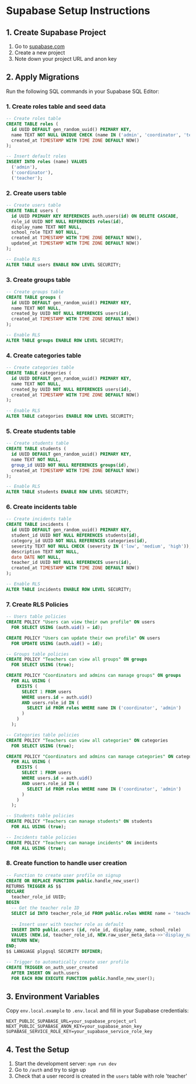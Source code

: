 # Supabase Setup Instructions

## 1. Create Supabase Project

1. Go to [supabase.com](https://supabase.com)
2. Create a new project
3. Note down your project URL and anon key

## 2. Apply Migrations

Run the following SQL commands in your Supabase SQL Editor:

### 1. Create roles table and seed data

```sql
-- Create roles table
CREATE TABLE roles (
  id UUID DEFAULT gen_random_uuid() PRIMARY KEY,
  name TEXT NOT NULL UNIQUE CHECK (name IN ('admin', 'coordinator', 'teacher')),
  created_at TIMESTAMP WITH TIME ZONE DEFAULT NOW()
);

-- Insert default roles
INSERT INTO roles (name) VALUES 
  ('admin'),
  ('coordinator'),
  ('teacher');
```

### 2. Create users table

```sql
-- Create users table
CREATE TABLE users (
  id UUID PRIMARY KEY REFERENCES auth.users(id) ON DELETE CASCADE,
  role_id UUID NOT NULL REFERENCES roles(id),
  display_name TEXT NOT NULL,
  school_role TEXT NOT NULL,
  created_at TIMESTAMP WITH TIME ZONE DEFAULT NOW(),
  updated_at TIMESTAMP WITH TIME ZONE DEFAULT NOW()
);

-- Enable RLS
ALTER TABLE users ENABLE ROW LEVEL SECURITY;
```

### 3. Create groups table

```sql
-- Create groups table
CREATE TABLE groups (
  id UUID DEFAULT gen_random_uuid() PRIMARY KEY,
  name TEXT NOT NULL,
  created_by UUID NOT NULL REFERENCES users(id),
  created_at TIMESTAMP WITH TIME ZONE DEFAULT NOW()
);

-- Enable RLS
ALTER TABLE groups ENABLE ROW LEVEL SECURITY;
```

### 4. Create categories table

```sql
-- Create categories table
CREATE TABLE categories (
  id UUID DEFAULT gen_random_uuid() PRIMARY KEY,
  name TEXT NOT NULL,
  created_by UUID NOT NULL REFERENCES users(id),
  created_at TIMESTAMP WITH TIME ZONE DEFAULT NOW()
);

-- Enable RLS
ALTER TABLE categories ENABLE ROW LEVEL SECURITY;
```

### 5. Create students table

```sql
-- Create students table
CREATE TABLE students (
  id UUID DEFAULT gen_random_uuid() PRIMARY KEY,
  name TEXT NOT NULL,
  group_id UUID NOT NULL REFERENCES groups(id),
  created_at TIMESTAMP WITH TIME ZONE DEFAULT NOW()
);

-- Enable RLS
ALTER TABLE students ENABLE ROW LEVEL SECURITY;
```

### 6. Create incidents table

```sql
-- Create incidents table
CREATE TABLE incidents (
  id UUID DEFAULT gen_random_uuid() PRIMARY KEY,
  student_id UUID NOT NULL REFERENCES students(id),
  category_id UUID NOT NULL REFERENCES categories(id),
  severity TEXT NOT NULL CHECK (severity IN ('low', 'medium', 'high')),
  description TEXT NOT NULL,
  date DATE NOT NULL,
  teacher_id UUID NOT NULL REFERENCES users(id),
  created_at TIMESTAMP WITH TIME ZONE DEFAULT NOW()
);

-- Enable RLS
ALTER TABLE incidents ENABLE ROW LEVEL SECURITY;
```

### 7. Create RLS Policies

```sql
-- Users table policies
CREATE POLICY "Users can view their own profile" ON users
  FOR SELECT USING (auth.uid() = id);

CREATE POLICY "Users can update their own profile" ON users
  FOR UPDATE USING (auth.uid() = id);

-- Groups table policies
CREATE POLICY "Teachers can view all groups" ON groups
  FOR SELECT USING (true);

CREATE POLICY "Coordinators and admins can manage groups" ON groups
  FOR ALL USING (
    EXISTS (
      SELECT 1 FROM users 
      WHERE users.id = auth.uid() 
      AND users.role_id IN (
        SELECT id FROM roles WHERE name IN ('coordinator', 'admin')
      )
    )
  );

-- Categories table policies
CREATE POLICY "Teachers can view all categories" ON categories
  FOR SELECT USING (true);

CREATE POLICY "Coordinators and admins can manage categories" ON categories
  FOR ALL USING (
    EXISTS (
      SELECT 1 FROM users 
      WHERE users.id = auth.uid() 
      AND users.role_id IN (
        SELECT id FROM roles WHERE name IN ('coordinator', 'admin')
      )
    )
  );

-- Students table policies
CREATE POLICY "Teachers can manage students" ON students
  FOR ALL USING (true);

-- Incidents table policies
CREATE POLICY "Teachers can manage incidents" ON incidents
  FOR ALL USING (true);
```

### 8. Create function to handle user creation

```sql
-- Function to create user profile on signup
CREATE OR REPLACE FUNCTION public.handle_new_user()
RETURNS TRIGGER AS $$
DECLARE
  teacher_role_id UUID;
BEGIN
  -- Get the teacher role ID
  SELECT id INTO teacher_role_id FROM public.roles WHERE name = 'teacher' LIMIT 1;
  
  -- Insert user with teacher role as default
  INSERT INTO public.users (id, role_id, display_name, school_role)
  VALUES (NEW.id, teacher_role_id, NEW.raw_user_meta_data->>'display_name', NEW.raw_user_meta_data->>'school_role');
  RETURN NEW;
END;
$$ LANGUAGE plpgsql SECURITY DEFINER;

-- Trigger to automatically create user profile
CREATE TRIGGER on_auth_user_created
  AFTER INSERT ON auth.users
  FOR EACH ROW EXECUTE FUNCTION public.handle_new_user();
```

## 3. Environment Variables

Copy `env.local.example` to `.env.local` and fill in your Supabase credentials:

```
NEXT_PUBLIC_SUPABASE_URL=your_supabase_project_url
NEXT_PUBLIC_SUPABASE_ANON_KEY=your_supabase_anon_key
SUPABASE_SERVICE_ROLE_KEY=your_supabase_service_role_key
```

## 4. Test the Setup

1. Start the development server: `npm run dev`
2. Go to `/auth` and try to sign up
3. Check that a user record is created in the `users` table with role 'teacher'
